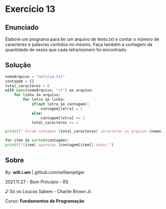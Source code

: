 # Exercício 13

## Enunciado

Elabore um programa para ler um arquivo de texto.txt e contar o número de caracteres e palavras contidos no mesmo. Faça também a contagem da quantidade de vezes que cada letra/número foi encontrado.

## Solução

```py
nomeArquivo = "noticia.txt"
contagem = {}
total_caracteres = 0
with open(nomeArquivo, "rt") as arquivo:
    for linha in arquivo:
        for letra in linha:
            if(not letra in contagem):
                contagem[letra] = 1
            else:
                contagem[letra] += 1
            total_caracteres += 1

print(f" Foram contados {total_caracteres} caracteres no arquivo {nomeArquivo}.")

for item in sorted(contagem):
print(f"{item} apareceu {contagem[item]} vezes.")
```

## Sobre

By: **will.i.am** | github.com/williampilger

2021.11.27 - Bom Princípio - RS

♪ Só os Loucos Sabem - Charlie Brown Jr.

Curso: **Fundamentos de Programação**
